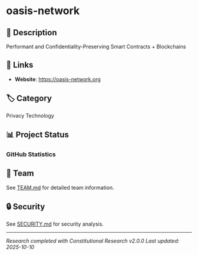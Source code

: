 # oasis-network

## 📝 Description
Performant and Confidentiality-Preserving Smart Contracts + Blockchains

## 🔗 Links
- **Website**: https://oasis-network.org


## 🏷️ Category
Privacy Technology

## 📊 Project Status

### GitHub Statistics




## 👥 Team
See [TEAM.md](reports/TEAM.md) for detailed team information.


## 🔒 Security
See [SECURITY.md](reports/SECURITY.md) for security analysis.

---
*Research completed with Constitutional Research v2.0.0*
*Last updated: 2025-10-10*
